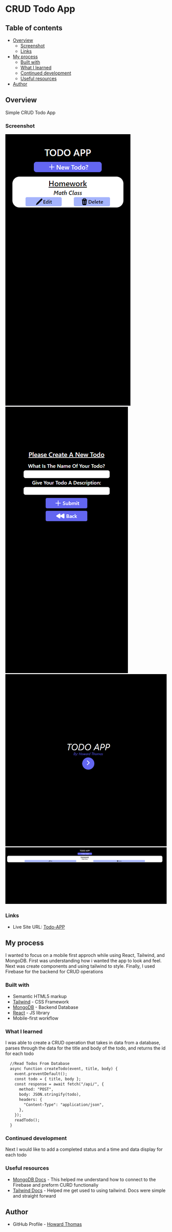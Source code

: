 # CRUD Todo App

## Table of contents

- [Overview](#overview)
  - [Screenshot](#screenshot)
  - [Links](#links)
- [My process](#my-process)
  - [Built with](#built-with)
  - [What I learned](#what-i-learned)
  - [Continued development](#continued-development)
  - [Useful resources](#useful-resources)
- [Author](#author)

## Overview

Simple CRUD Todo App

### Screenshot

![](./screenshots/phoneMainscreen.PNG)![](./screenshots/phoneNewTodo.PNG)
![](./screenshots/DesktopCapture.PNG)![](./screenshots/DesktopMainScreen.PNG)

### Links

- Live Site URL: [Todo-APP](https://howie1329.github.io/react-todo-app/)

## My process

I wanted to focus on a mobile first approch while using React, Tailwind, and MongoDB. First was understanding how i wanted the app to look and feel. Next was create components and using tailwind to style. Finally, I used Firebase for the backend for CRUD operations

### Built with

- Semantic HTML5 markup
- [Tailwind](https://tailwindcss.com/) - CSS Framework
- [MongoDB](https://www.mongodb.com/) - Backend Database
- [React](https://reactjs.org/) - JS library
- Mobile-first workflow

### What I learned

I was able to create a CRUD operation that takes in data from a database, parses through the data for the title and body of the todo, and returns the id for each todo

```JS
  //Read Todos From Database
  async function createTodo(event, title, body) {
    event.preventDefault();
    const todo = { title, body };
    const response = await fetch("/api/", {
      method: "POST",
      body: JSON.stringify(todo),
      headers: {
        "Content-Type": "application/json",
      },
    });
    readTodo();
  }
```

### Continued development

Next I would like to add a completed status and a time and data display for each todo

### Useful resources

- [MongoDB Docs](https://www.mongodb.com/docs/) - This helped me understand how to connect to the Firebase and preform CURD functionaliy
- [Tailwind Docs](https://tailwindcss.com/docs/installation) - Helped me get used to using tailwind. Docs were simple and straight forward

## Author

- GitHub Profile - [Howard Thomas](https://github.com/howie1329)
